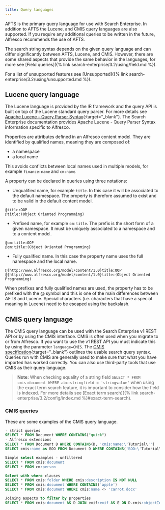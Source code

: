 ```yaml
---
title: Query languages
---
```


AFTS is the primary query language for use with Search Enterprise. In addition to AFTS the Lucene, and CMIS query languages are also supported. If you require any additional queries to be written in the future, Alfresco recommends the use of AFTS.

The search string syntax depends on the given query language and can differ significantly between AFTS, Lucene, and CMIS. However, there are some shared aspects that provide the same behavior in the languages, for more see [Field queries]({% link search-enterprise/3.2/using/field.md %}).

For a list of unsupported features see [Unsupported]({% link search-enterprise/3.2/using/unsupported.md %}).

## Lucene query language

The Lucene language is provided by the IR framework and the query API is built on top of the Lucene standard query parser. For more details see [Apache Lucene - Query Parser Syntax](https://lucene.apache.org/core/2_9_4/queryparsersyntax.html){:target="_blank"}. The Search Enterprise documentation provides Apache Lucene - Query Parser Syntax information specific to Alfresco.

Properties are attributes defined in an Alfresco content model. They are identified by qualified names, meaning they are composed of:

* a namespace
* a local name

This avoids conflicts between local names used in multiple models, for example `finance:name` and `cm:name`.

A property can be declared in queries using three notations:

* Unqualified name, for example `title`. In this case it will be associated to the default namespace. The property is therefore assumed to exist and to be valid in the default content model.

```afts
@title:OOP
@title:(Object Oriented Programming)
```

* Prefixed name, for example `cm:title`. The prefix is the short form of a given namespace. It must be uniquely associated to a namespace and to a content model.

```afts
@cm:title:OOP
@cm:title:(Object Oriented Programming)
```

* Fully qualified name. In this case the property name uses the full namespace and the local name.

```http
@{http://www.alfresco.org/model/content/1.0}title:OOP
@{http://www.alfresco.org/model/content/1.0}title:(Object Oriented Programming)
```

When prefixes and fully qualified names are used, the property has to be prefixed with the @ symbol and this is one of the main differences between AFTS and Lucene. Special characters (i.e. characters that have a special meaning in Lucene) need to be escaped using the backslash.

## CMIS query language

The CMIS query language can be used with the Search Enterprise v1 REST API or by using the CMIS interface. CMIS is often used when you migrate to or from Alfresco. If you want to use the v1 REST API you must indicate this by using the parameter `language=CMIS`. The [CMIS specification](https://docs.oasis-open.org/cmis/CMIS/v1.1/CMIS-v1.1.html){:target="_blank"} outlines the usable search query syntax. Queries run with CMIS are generally used to make sure that what you have imported has worked correctly. You can also use third-party tools that use CMIS as their query language.

> **Note:** When checking equality of a string field `SELECT * FROM cmis:document WHERE abc:stringfield = 'stringvalue'` when using the exact term search feature, it is important to consider how the field is indexed. For more details see [Exact term search]({% link search-enterprise/3.2/config/index.md %}#exact-term-search).

### CMIS queries

These are some examples of the CMIS query language.

```sql
- strict queries
SELECT * FROM Document WHERE CONTAINS("quick")
- Alfresco extensions
SELECT * FROM Document D WHERE CONTAINS(D, 'cmis:name:\'Tutorial\'')
SELECT cmis:name as BOO FROM Document D WHERE CONTAINS('BOO:\'Tutorial\'')
```

```sql
Simple select examples - unfiltered
SELECT * FROM cmis:document
SELECT * FROM cm:person
```

```sql
Select with where clauses
SELECT * FROM cmis:folder WHERE cmis:description IS NOT NULL
SELECT * FROM cmis:document WHERE CONTAINS('apple')
SELECT * FROM cmis:document WHERE cmis:name <> 'carrot.docx'
```

```sql
Joining aspects to filter by properties
SELECT * FROM cmis:document AS D JOIN exif:exif AS E ON D.cmis:objectId = E.cmis:objectId WHERE E.exif:pixelXDimension <= 640
```
